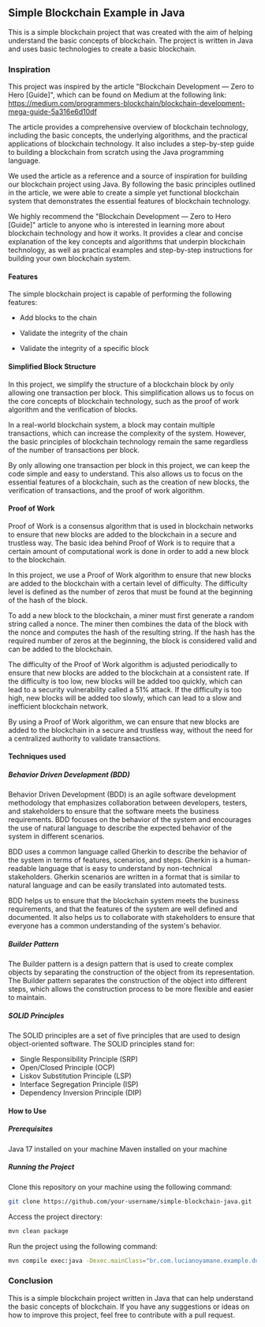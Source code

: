 ## Simple Blockchain Example in Java

This is a simple blockchain project that was created with the aim of helping understand the basic concepts of blockchain. The project is written in Java and uses basic technologies to create a basic blockchain.

### Inspiration

This project was inspired by the article "Blockchain Development — Zero to Hero [Guide]", which can be found on Medium at the following link: https://medium.com/programmers-blockchain/blockchain-development-mega-guide-5a316e6d10df

The article provides a comprehensive overview of blockchain technology, including the basic concepts, the underlying algorithms, and the practical applications of blockchain technology. It also includes a step-by-step guide to building a blockchain from scratch using the Java programming language.

We used the article as a reference and a source of inspiration for building our blockchain project using Java. By following the basic principles outlined in the article, we were able to create a simple yet functional blockchain system that demonstrates the essential features of blockchain technology.

We highly recommend the "Blockchain Development — Zero to Hero [Guide]" article to anyone who is interested in learning more about blockchain technology and how it works. It provides a clear and concise explanation of the key concepts and algorithms that underpin blockchain technology, as well as practical examples and step-by-step instructions for building your own blockchain system.

#### Features

The simple blockchain project is capable of performing the following features:

- Add blocks to the chain

- Validate the integrity of the chain
- Validate the integrity of a specific block

#### Simplified Block Structure

In this project, we simplify the structure of a blockchain block by only allowing one transaction per block. This simplification allows us to focus on the core concepts of blockchain technology, such as the proof of work algorithm and the verification of blocks.

In a real-world blockchain system, a block may contain multiple transactions, which can increase the complexity of the system. However, the basic principles of blockchain technology remain the same regardless of the number of transactions per block.

By only allowing one transaction per block in this project, we can keep the code simple and easy to understand. This also allows us to focus on the essential features of a blockchain, such as the creation of new blocks, the verification of transactions, and the proof of work algorithm.

#### Proof of Work

Proof of Work is a consensus algorithm that is used in blockchain networks to ensure that new blocks are added to the blockchain in a secure and trustless way. The basic idea behind Proof of Work is to require that a certain amount of computational work is done in order to add a new block to the blockchain.

In this project, we use a Proof of Work algorithm to ensure that new blocks are added to the blockchain with a certain level of difficulty. The difficulty level is defined as the number of zeros that must be found at the beginning of the hash of the block.

To add a new block to the blockchain, a miner must first generate a random string called a nonce. The miner then combines the data of the block with the nonce and computes the hash of the resulting string. If the hash has the required number of zeros at the beginning, the block is considered valid and can be added to the blockchain.

The difficulty of the Proof of Work algorithm is adjusted periodically to ensure that new blocks are added to the blockchain at a consistent rate. If the difficulty is too low, new blocks will be added too quickly, which can lead to a security vulnerability called a 51% attack. If the difficulty is too high, new blocks will be added too slowly, which can lead to a slow and inefficient blockchain network.

By using a Proof of Work algorithm, we can ensure that new blocks are added to the blockchain in a secure and trustless way, without the need for a centralized authority to validate transactions.

#### Techniques used

##### Behavior Driven Development (BDD)

Behavior Driven Development (BDD) is an agile software development methodology that emphasizes collaboration between developers, testers, and stakeholders to ensure that the software meets the business requirements. BDD focuses on the behavior of the system and encourages the use of natural language to describe the expected behavior of the system in different scenarios.

BDD uses a common language called Gherkin to describe the behavior of the system in terms of features, scenarios, and steps. Gherkin is a human-readable language that is easy to understand by non-technical stakeholders. Gherkin scenarios are written in a format that is similar to natural language and can be easily translated into automated tests.

BDD helps us to ensure that the blockchain system meets the business requirements, and that the features of the system are well defined and documented. It also helps us to collaborate with stakeholders to ensure that everyone has a common understanding of the system's behavior.

##### Builder Pattern

The Builder pattern is a design pattern that is used to create complex objects by separating the construction of the object from its representation. The Builder pattern separates the construction of the object into different steps, which allows the construction process to be more flexible and easier to maintain.

##### SOLID Principles

The SOLID principles are a set of five principles that are used to design object-oriented software. The SOLID principles stand for:

- Single Responsibility Principle (SRP)
- Open/Closed Principle (OCP)
- Liskov Substitution Principle (LSP)
- Interface Segregation Principle (ISP)
- Dependency Inversion Principle (DIP)

#### How to Use

##### Prerequisites

Java 17 installed on your machine
Maven installed on your machine

##### Running the Project

Clone this repository on your machine using the following command:

```bash
git clone https://github.com/your-username/simple-blockchain-java.git
```

Access the project directory:

```bash
mvn clean package
```

Run the project using the following command:

```bash
mvn compile exec:java -Dexec.mainClass="br.com.lucianoyamane.example.dundermifflin.ExecuteBlockChain" -Dexec.cleanupDaemonThreads=false
```

### Conclusion

This is a simple blockchain project written in Java that can help understand the basic concepts of blockchain. If you have any suggestions or ideas on how to improve this project, feel free to contribute with a pull request.